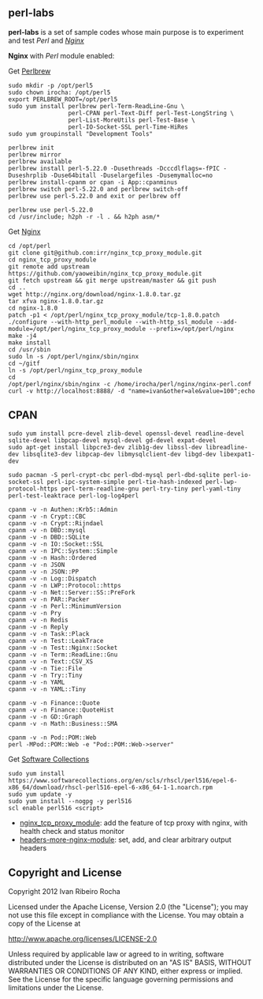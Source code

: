 perl-labs
-----------

**perl-labs**  is a set of sample codes whose main purpose is to experiment and test *Perl* and *[Nginx]*

**Nginx** with *Perl* module enabled:

 Get [Perlbrew]
```shell
sudo mkdir -p /opt/perl5
sudo chown irocha: /opt/perl5
export PERLBREW_ROOT=/opt/perl5
sudo yum install perlbrew perl-Term-ReadLine-Gnu \
                 perl-CPAN perl-Text-Diff perl-Test-LongString \
                 perl-List-MoreUtils perl-Test-Base \
                 perl-IO-Socket-SSL perl-Time-HiRes
sudo yum groupinstall "Development Tools"
```

```shell
perlbrew init
perlbrew mirror
perlbrew available
perlbrew install perl-5.22.0 -Dusethreads -Dcccdlflags=-fPIC -Duseshrplib -Duse64bitall -Duselargefiles -Dusemymalloc=no
perlbrew install-cpanm or cpan -i App::cpanminus
perlbrew switch perl-5.22.0 and perlbrew switch-off
perlbrew use perl-5.22.0 and exit or perlbrew off
```

```shell
perlbrew use perl-5.22.0
cd /usr/include; h2ph -r -l . && h2ph asm/*
```

 Get [Nginx]
```shell
cd /opt/perl
git clone git@github.com:irr/nginx_tcp_proxy_module.git
cd nginx_tcp_proxy_module
git remote add upstream https://github.com/yaoweibin/nginx_tcp_proxy_module.git
git fetch upstream && git merge upstream/master && git push
cd ..
wget http://nginx.org/download/nginx-1.8.0.tar.gz
tar xfva nginx-1.8.0.tar.gz
cd nginx-1.8.0
patch -p1 < /opt/perl/nginx_tcp_proxy_module/tcp-1.8.0.patch
./configure --with-http_perl_module --with-http_ssl_module --add-module=/opt/perl/nginx_tcp_proxy_module --prefix=/opt/perl/nginx
make -j4
make install
cd /usr/sbin
sudo ln -s /opt/perl/nginx/sbin/nginx
cd ~/gitf
ln -s /opt/perl/nginx_tcp_proxy_module
cd
/opt/perl/nginx/sbin/nginx -c /home/irocha/perl/nginx/nginx-perl.conf
curl -v http://localhost:8888/ -d "name=ivan&other=ale&value=100";echo
```

CPAN
-----------

```shell
sudo yum install pcre-devel zlib-devel openssl-devel readline-devel sqlite-devel libpcap-devel mysql-devel gd-devel expat-devel
sudo apt-get install libpcre3-dev zlib1g-dev libssl-dev libreadline-dev libsqlite3-dev libpcap-dev libmysqlclient-dev libgd-dev libexpat1-dev
```
```shell
sudo pacman -S perl-crypt-cbc perl-dbd-mysql perl-dbd-sqlite perl-io-socket-ssl perl-ipc-system-simple perl-tie-hash-indexed perl-lwp-protocol-https perl-term-readline-gnu perl-try-tiny perl-yaml-tiny perl-test-leaktrace perl-log-log4perl
```
```shell
cpanm -v -n Authen::Krb5::Admin
cpanm -v -n Crypt::CBC
cpanm -v -n Crypt::Rijndael
cpanm -v -n DBD::mysql
cpanm -v -n DBD::SQLite
cpanm -v -n IO::Socket::SSL
cpanm -v -n IPC::System::Simple
cpanm -v -n Hash::Ordered
cpanm -v -n JSON
cpanm -v -n JSON::PP
cpanm -v -n Log::Dispatch
cpanm -v -n LWP::Protocol::https
cpanm -v -n Net::Server::SS::PreFork
cpanm -v -n PAR::Packer
cpanm -v -n Perl::MinimumVersion
cpanm -v -n Pry
cpanm -v -n Redis
cpanm -v -n Reply
cpanm -v -n Task::Plack
cpanm -v -n Test::LeakTrace
cpanm -v -n Test::Nginx::Socket
cpanm -v -n Term::ReadLine::Gnu
cpanm -v -n Text::CSV_XS
cpanm -v -n Tie::File
cpanm -v -n Try::Tiny
cpanm -v -n YAML
cpanm -v -n YAML::Tiny
```
```shell
cpanm -v -n Finance::Quote
cpanm -v -n Finance::QuoteHist
cpanm -v -n GD::Graph
cpanm -v -n Math::Business::SMA
```
```shell
cpanm -v -n Pod::POM::Web
perl -MPod::POM::Web -e "Pod::POM::Web->server"
```
 Get [Software Collections]
```shell
sudo yum install https://www.softwarecollections.org/en/scls/rhscl/perl516/epel-6-x86_64/download/rhscl-perl516-epel-6-x86_64-1-1.noarch.rpm
sudo yum update -y
sudo yum install --nogpg -y perl516
scl enable perl516 <script>
```
* [nginx_tcp_proxy_module]: add the feature of tcp proxy with nginx, with health check and status monitor
* [headers-more-nginx-module]: set, add, and clear arbitrary output headers

Copyright and License
-----------
Copyright 2012 Ivan Ribeiro Rocha

Licensed under the Apache License, Version 2.0 (the "License");
you may not use this file except in compliance with the License.
You may obtain a copy of the License at

   http://www.apache.org/licenses/LICENSE-2.0

Unless required by applicable law or agreed to in writing, software
distributed under the License is distributed on an "AS IS" BASIS,
WITHOUT WARRANTIES OR CONDITIONS OF ANY KIND, either express or implied.
See the License for the specific language governing permissions and
limitations under the License.

[Nginx]: http://wiki.nginx.org/
[Perlbrew]: http://perlbrew.pl/
[nginx_tcp_proxy_module]: https://github.com/irr/nginx_tcp_proxy_module
[headers-more-nginx-module]: https://github.com/agentzh/headers-more-nginx-module
[Software Collections]: https://www.softwarecollections.org/en/scls/rhscl/perl516/
